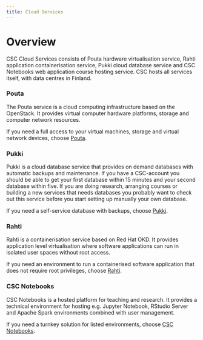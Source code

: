 ```yaml
---
title: Cloud Services
---
```


# Overview

CSC Cloud Services consists of Pouta hardware virtualisation service, Rahti application containerisation service, Pukki cloud database service and CSC Notebooks web application course hosting service. CSC hosts all services itself, with data centres in Finland.

### Pouta

The Pouta service is a cloud computing infrastructure based on the OpenStack. It provides virtual computer hardware platforms, storage and computer network resources.

If you need a full access to your virtual machines, storage and virtual network devices, choose [Pouta](pouta/).

### Pukki

Pukki is a cloud database service that provides on demand databases with automatic backups and maintenance. If you have a CSC-account you should be able to get your first database within 15 minutes and your second database within five. If you are doing research, arranging courses or building a new services that needs databases you probably want to check out this service before you start setting up manually your own database.

If you need a self-service database with backups, choose [Pukki](dbaas/).

### Rahti

Rahti is a containerisation service based on Red Hat OKD. It provides application level virtualisation where software applications can run in isolated user spaces without root access.

If you need an environment to run a containerised software application that does not require root privileges, choose [Rahti](rahti/).

### CSC Notebooks

CSC Notebooks is a hosted platform for teaching and research. It provides a technical environment for hosting e.g. Jupyter Notebook, RStudio Server and Apache Spark environments combined with user management.

If you need a turnkey solution for listed environments, choose [CSC Notebooks](csc_notebooks/).
